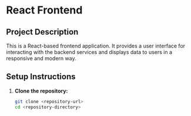 # React Frontend

## Project Description

This is a React-based frontend application. It provides a user interface for interacting with the backend services and displays data to users in a responsive and modern way.

## Setup Instructions

1. **Clone the repository:**
   ```bash
   git clone <repository-url>
   cd <repository-directory>
